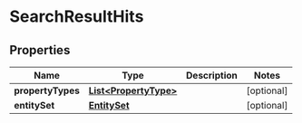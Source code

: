 

# SearchResultHits

## Properties

Name | Type | Description | Notes
------------ | ------------- | ------------- | -------------
**propertyTypes** | [**List&lt;PropertyType&gt;**](PropertyType.md) |  |  [optional]
**entitySet** | [**EntitySet**](EntitySet.md) |  |  [optional]




